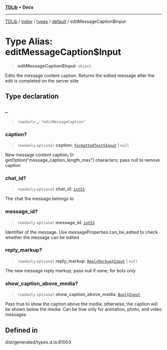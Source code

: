 [**TDLib**](../../../../../../README.md) • **Docs**

***

[TDLib](../../../../../../modules.md) / [index](../../../../../README.md) / [types](../../../README.md) / [default](../README.md) / editMessageCaption$Input

# Type Alias: editMessageCaption$Input

> **editMessageCaption$Input**: `object`

Edits the message content caption. Returns the edited message after the edit is completed on the server side

## Type declaration

### \_

> `readonly` **\_**: `"editMessageCaption"`

### caption?

> `readonly` `optional` **caption**: [`formattedText$Input`](formattedText$Input.md) \| `null`

New message content caption; 0-getOption("message_caption_length_max") characters; pass null to remove caption

### chat\_id?

> `readonly` `optional` **chat\_id**: [`int53`](int53.md)

The chat the message belongs to

### message\_id?

> `readonly` `optional` **message\_id**: [`int53`](int53.md)

Identifier of the message. Use messageProperties.can_be_edited to check whether the message can be edited

### reply\_markup?

> `readonly` `optional` **reply\_markup**: [`ReplyMarkup$Input`](ReplyMarkup$Input.md) \| `null`

The new message reply markup; pass null if none; for bots only

### show\_caption\_above\_media?

> `readonly` `optional` **show\_caption\_above\_media**: [`Bool$Input`](Bool$Input.md)

Pass true to show the caption above the media; otherwise, the caption will be shown below the media. Can be true only for animation, photo, and video messages

## Defined in

dist/generated/types.d.ts:81003
